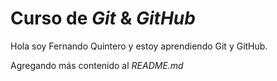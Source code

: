 # Curso de _Git_ & _GitHub_

Hola soy Fernando Quintero y estoy aprendiendo Git y GitHub.

Agregando más contenido al _README.md_
